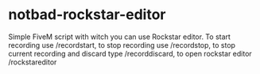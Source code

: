 # notbad-rockstar-editor
Simple FiveM script with witch you can use Rockstar editor. To start recording use /recordstart, to stop recording use /recordstop, to stop current recording and discard type /recorddiscard, to open rockstar editor /rockstareditor 
